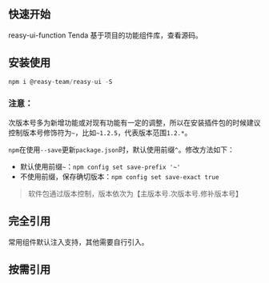 ## 快速开始

reasy-ui-function
Tenda 基于项目的功能组件库，查看源码。

## 安装使用

```js
npm i @reasy-team/reasy-ui -S
```

### 注意：

次版本号多为新增功能或对现有功能有一定的调整，所以在安装插件包的时候建议控制版本号修饰符为`~`，比如`~1.2.5`，代表版本范围`1.2.*`。

`npm`在使用`--save`更新`package.json`时，默认使用前缀`^`。修改方法如下：
- 默认使用前缀`~`：`npm config set save-prefix '~'`
- 不使用前缀，保存确切版本：`npm config set save-exact true`

> 软件包通过版本控制，版本依次为【主版本号.次版本号.修补版本号】

## 完全引用

常用组件默认注入支持，其他需要自行引入。

## 按需引用
